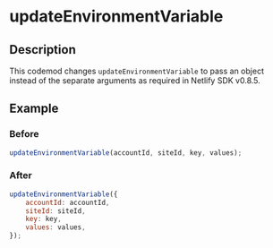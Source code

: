 # updateEnvironmentVariable

## Description

This codemod changes `updateEnvironmentVariable` to pass an object instead of the separate arguments as required in Netlify SDK v0.8.5.

## Example

### Before

```jsx
updateEnvironmentVariable(accountId, siteId, key, values);
```

### After

```jsx
updateEnvironmentVariable({
	accountId: accountId,
	siteId: siteId,
	key: key,
	values: values,
});
```
